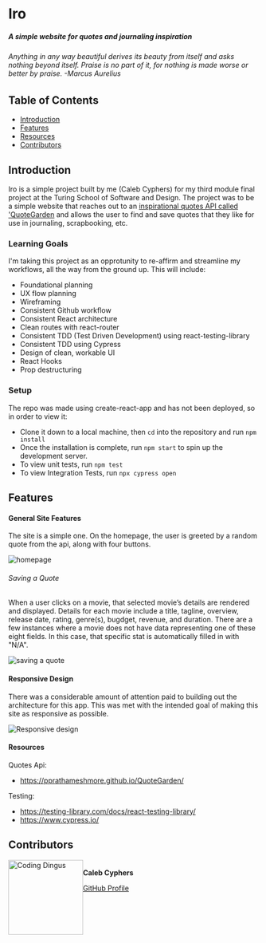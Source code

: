 # Iro
##### A simple website for quotes and journaling inspiration
###### Anything in any way beautiful derives its beauty from itself and asks nothing beyond itself. Praise is no part of it, for nothing is made worse or better by praise. -Marcus Aurelius

## Table of Contents
* [Introduction](#introduction)
* [Features](#features)
* [Resources](#resources)
* [Contributors](#contributors)

## Introduction
Iro is a simple project built by me (Caleb Cyphers) for my third module final project at the Turing School of Software and Design. The project was to be a simple website that reaches out to an [inspirational quotes API called 'QuoteGarden](https://pprathameshmore.github.io/QuoteGarden/) and allows the user to find and save quotes that they like for use in journaling, scrapbooking, etc.

### Learning Goals

I'm taking this project as an opprotunity to re-affirm and streamline my workflows, all the way from the ground up. This will include:

- Foundational planning
- UX flow planning
- Wireframing
- Consistent Github workflow
- Consistent React architecture
- Clean routes with react-router
- Consistent TDD (Test Driven Development) using react-testing-library
- Consistent TDD using Cypress
- Design of clean, workable UI
- React Hooks
- Prop destructuring

### Setup

The repo was made using create-react-app and has not been deployed, so in order to view it: 

- Clone it down to a local machine, then `cd` into the repository and run `npm install` 
- Once the installation is complete, run `npm start` to spin up the development server.
- To view unit tests, run `npm test`
- To view Integration Tests, run `npx cypress open`

## Features

#### General Site Features
The site is a simple one. On the homepage, the user is greeted by a random quote from the api, along with four buttons.

![homepage](https://imgur.com/0fDvCwp.gif)

###### Saving a Quote
 When a user clicks on a movie, that selected movie’s details are rendered and displayed. Details for each movie include a title, tagline, overview, release date,  rating, genre(s), bugdget, revenue, and duration. There are a few instances where a movie does not have data representing one of these eight fields. In this case, that specific stat is automatically filled in with "N/A".
 
![saving a quote](https://imgur.com/p3rKfSw.gif)


#### Responsive Design
There was a considerable amount of attention paid to building out the architecture for this app. This was met with the intended goal of making this site as responsive as possible. 

![Responsive design](https://imgur.com/MrGqR2i.gif)

#### Resources

Quotes Api:
- https://pprathameshmore.github.io/QuoteGarden/

Testing:
- https://testing-library.com/docs/react-testing-library/
- https://www.cypress.io/

## Contributors
<img src="https://avatars2.githubusercontent.com/u/36242106?s=460&u=67cc9f62e495cec196581afa73f9110959c562cd&v=4" alt="Coding Dingus"
 width="150" height="auto" style="float: left" />\
**Caleb Cyphers**

[GitHub Profile](https://github.com/CalebCyphers)
